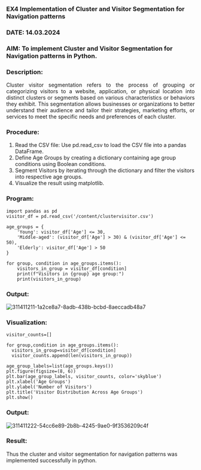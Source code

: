 ### EX4 Implementation of Cluster and Visitor Segmentation for Navigation patterns
### DATE: 14.03.2024

### AIM: To implement Cluster and Visitor Segmentation for Navigation patterns in Python.
### Description:
<div align= "justify">Cluster visitor segmentation refers to the process of grouping or categorizing visitors to a website, 
  application, or physical location into distinct clusters or segments based on various characteristics or behaviors they exhibit. 
  This segmentation allows businesses or organizations to better understand their audience and tailor their strategies, marketing efforts, 
  or services to meet the specific needs and preferences of each cluster.</div>
  
### Procedure:
1) Read the CSV file: Use pd.read_csv to load the CSV file into a pandas DataFrame.
2) Define Age Groups by creating a dictionary containing age group conditions using Boolean conditions.
3) Segment Visitors by iterating through the dictionary and filter the visitors into respective age groups.
4) Visualize the result using matplotlib.

### Program:
```
import pandas as pd
visitor_df = pd.read_csv('/content/clustervisitor.csv')

age_groups = {
    'Young': visitor_df['Age'] <= 30,
    'Middle-aged': (visitor_df['Age'] > 30) & (visitor_df['Age'] <= 50),
    'Elderly': visitor_df['Age'] > 50
}

for group, condition in age_groups.items():  
    visitors_in_group = visitor_df[condition] 
    print(f"Visitors in {group} age group:")
    print(visitors_in_group)

```
### Output:
![311411211-1a2ce8a7-8adb-438b-bcbd-8aeccadb48a7](https://github.com/Vineesh-AI-DS/WDM_EXP4/assets/93427254/8b452626-4753-4811-8766-c86db44821b9)



### Visualization:
```
visitor_counts=[]

for group,condition in age_groups.items():
  visitors_in_group=visitor_df[condition]
  visitor_counts.append(len(visitors_in_group))

age_group_labels=list(age_groups.keys())
plt.figure(figsize=(8, 6))
plt.bar(age_group_labels, visitor_counts, color='skyblue')
plt.xlabel('Age Groups')
plt.ylabel('Number of Visitors')
plt.title('Visitor Distribution Across Age Groups')
plt.show()
```
### Output:
![311411222-54cc6e89-2b8b-4245-9ae0-9f3536209c4f](https://github.com/Vineesh-AI-DS/WDM_EXP4/assets/93427254/9e51645f-0f06-4c5b-8216-5dfbb126b2a4)

### Result:
Thus the cluster and visitor segmentation for navigation patterns was implemented successfully in python.
